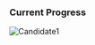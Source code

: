 ### Current Progress

![Candidate1](https://user-images.githubusercontent.com/35342732/72991785-9f3e0300-3e18-11ea-9428-021bed1ee8ed.png)